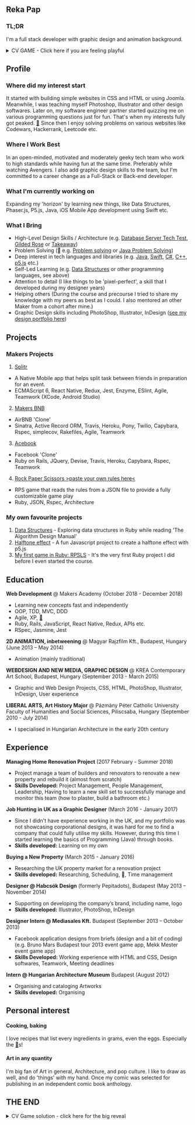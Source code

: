 ## Reka Pap

### TL;DR
I'm a full stack developer with graphic design and animation background.

<details><summary> CV GAME - Click here if you are feeling playful</summary>
<p>
On your way of reading my CV you might see some special eggs. If you click on them (please, open the links in a new window) the egg hatches, and you might find a creature. Try to collect them all, and note the name and section. At the end of your journey, you can compare your findings to the  solution.
Good luck, and don't forget... Gotta Catch 'Em All!
</p>
</details>


## Profile

### Where did my interest start
It started with building simple websites in CSS and HTML or using Joomla. Meanwhile, I was teaching myself Photoshop, Illustrator and other design softwares. Later on, my software engineer partner started quizzing me on various programming questions just for fun. That's when my interests fully got peaked. <a href="https://www.pokemon.com/uk/pokedex/bulbasaur" target="_blank">🥚</a> Since then I enjoy solving problems on various websites like Codewars, Hackerrank, Leetcode etc.

### Where I Work Best
In an open-minded, motivated and moderately geeky tech team who work to high standards while having fun at the same time. Preferably while watching Avengers. I also add graphic design skills to the team, but I'm committed to a career change as a Full-Stack or Back-end developer.

### What I'm currently working on
Expanding my 'horizon' by learning new things, like Data Structures, Phaser.js, P5.js, Java, iOS Mobile App development using Swift etc.

### What I Bring
- High-Level Design Skills / Architecture
(e.g. [Database Server Tech Test](https://github.com/rekapap/database_server_tech_test), [Gilded Rose](https://github.com/rekapap/gilded-rose) or [Takeaway](https://github.com/rekapap/takeaway-challenge))
- Problem Solving (🥚 e.g. [Problem solving](https://github.com/rekapap/Problem-solving) or [Java Problem Solving](https://github.com/rekapap/Java-problem-solving))
- Deep interest in tech languages and libraries (e.g. [Java](https://github.com/rekapap/Java-problem-solving), [Swift](https://github.com/rekapap/secret-santa-mobile-app), [C#](https://github.com/rekapap/Hello-World-Unity), [C++](http://hr.gs/gutgem), [p5.js](https://github.com/rekapap/Halftone_effect_p5) etc.)
- Self-Led Learning (e.g. [Data Structures](https://github.com/rekapap/data-structures) or other programming languages, see above)
- Attention to detail (I like things to be 'pixel-perfect', a skill that I developed during my designer years)
- Helping others (During the course and precourse I tried to share my knowledge with my peers as best as I could. I also mentored an other Maker from a cohort after mine.)
- Graphic Design skills including PhotoShop, Illustrator, InDesign ([see my design portfolio here](https://drive.google.com/file/d/0B5esC9AcPyIETVFMWkNBSkpLR3VScy1ocVYzZmhxNW5VbTZB/view?usp=sharing))

## Projects

### Makers Projects
1. [Splitr](https://github.com/JL-J/splitr_app)
  - A Native Mobile app that helps split task between friends in preparation for an event.
  - ECMAScript 6, React Native, Redux, Jest, Enzyme, ESlint, Agile, Teamwork (XCode, Android Studio)
2. [Makers BNB](https://github.com/toddpla/makersbnb)
  - AirBNB 'Clone'
  - Sinatra, Active Record ORM, Travis, Heroku, Pony, Twilio, Capybara, Rspec, simplecov, Rakefiles, Agile, Teamwork
3. [Acebook](https://github.com/rekapap/acebook-busy-politicians)
  - Facebook 'Clone'
  - Ruby on Rails, JQuery, Devise, Travis, Heroku, Capybara, Rspec, Teamwork
4. [Rock Paper Scissors >paste your own rules here<](https://github.com/rekapap/rps-challenge)
  - RPS game that reads the rules from a JSON file to provide a fully customizable game play
  - Ruby, JSON, Rspec, Architecture

### My own favourite projects

1. [Data Structures](https://github.com/rekapap/data-structures) - Exploring data structures in Ruby while reading 'The Algorithm Design Manual'
2. [Halftone effect](https://github.com/rekapap/Halftone_effect_p5) - A fun Javascript project to create a halftone effect with p5.js
3. [My first game in Ruby: RPSLS](https://github.com/rekapap/rock_paper_scissors) - It's the very first Ruby project I did before I even started the course.

## Education

**Web Development** @ Makers Academy (October 2018 - December 2018)
- Learning new concepts fast and independently
- OOP, TDD, MVC, DDD
- Agile, XP, <a href="https://www.pokemon.com/uk/pokedex/psyduck" target="_blank">🥚</a>
- Ruby, Rails, JavaScript, React Native, Redux, APIs etc.
- RSpec, Jasmine, Jest


**2D ANIMATION, inbetweening** @ Magyar Rajzfilm Kft., Budapest, Hungary (June 2013 – May 2014)
- Animation (mainly traditional)


**WEBDESIGN AND NEW MEDIA, GRAPHIC DESIGN** @ KREA Contemporary Art School, Budapest, Hungary (September 2013 - March 2015)
- Graphic and Web Design Projects, CSS, HTML, PhotoShop, Illustrator, InDesign, User experience


**LIBERAL ARTS, Art History Major** @ Pázmány Péter Catholic University Faculty of Humanities and Social Sciences, Piliscsaba, Hungary (September 2010 - July 2014)
- I specialised in Hungarian Architecture in the early 20th century



## Experience

**Managing Home Renovation Project** (2017 February - Summer 2018)

- Project manage a team of builders and renovators to renovate a new property and rebuild it (almost from scratch)
- **Skills Developed:** Project Management, People Management, Leadership, Having to learn a new skill set to successfully manage and monitor this team (how to plaster, build a bathroom etc.)


**Job Hunting in UK as a Graphic Designer** (March 2016 - January 2017)

- Since I didn't have experience working in the UK, and my portfolio was not showcasing corporational designs, it was hard for me to find a company that could fully utilise my skills. However, during this time I started learning the basics of Programming (Java) through books.
- **Skills developed:** Learning on my own


**Buying a New Property** (March 2015 - January 2016)

- Researching the UK property market for a renovation project
- **Skills developed:** Researching, Scheduling, 🥚, Time management


**Designer @ Habcsók Design** (formerly Pepitadots), Budapest (May 2013 – November 2014)

- Supporting on developing the company’s brand, including name, logo
- **Skills developed:** Illustrator, PhotoShop, InDesign


**Designer Intern @ Mediasales Kft.** Budapest (September 2013 – October 2013)

- Facebook application designs from briefs (design and a bit of coding) (e.g. Bruno Mars Budapest tour 2013 event game app, Mekk Mester event game app)
- **Skills Developed:** Working experience with HTML and CSS, Design softwares, Teamwork, Meeting deadlines


**Intern @ Hungarian Architecture Museum** Budapest (August 2012)

- Organising and cataloging Artworks
- **Skills developed:** Organising


## Personal interest

#### Cooking, baking
I love recipes that list every ingredients in grams, even the eggs. Especially the <a href="https://www.pokemon.com/uk/pokedex/exeggcute" target="_blank">🥚</a>s!

#### Art in any quantity
I'm big fan of Art in general, Architecture, and pop culture. I like to draw as well, and do 'things' with my hand. Once my comic was selected for publishing in an independent comic book anthology.


## THE END
<details><summary>CV Game solution - click here for the big reveal</summary>
<p>

1. [Bulbasaur](https://www.pokemon.com/uk/pokedex/bulbasaur) -  Profile/Where did my interest start
2. [Psyduck](https://www.pokemon.com/uk/pokedex/psyduck)  - Education/Makers Academy
3. [Exeggcute](https://www.pokemon.com/uk/pokedex/exeggcute) - Personal interest/Cooking, baking

</p>
</details>
